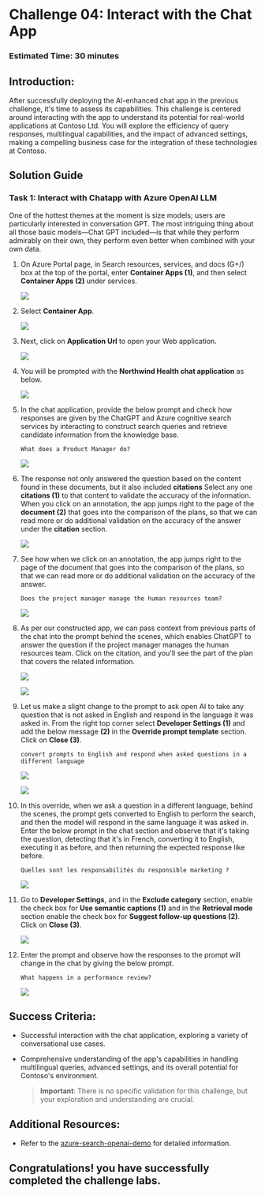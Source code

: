 # Challenge 04: Interact with the Chat App

### Estimated Time: 30 minutes

## Introduction:

After successfully deploying the AI-enhanced chat app in the previous challenge, it's time to assess its capabilities. This challenge is centered around interacting with the app to understand its potential for real-world applications at Contoso Ltd. You will explore the efficiency of query responses, multilingual capabilities, and the impact of advanced settings, making a compelling business case for the integration of these technologies at Contoso.

## Solution Guide

### Task 1: Interact with Chatapp with Azure OpenAI LLM

One of the hottest themes at the moment is size models; users are particularly interested in conversation GPT. The most intriguing thing about all those basic models—Chat GPT included—is that while they perform admirably on their own, they perform even better when combined with your own data.

1. On Azure Portal page, in Search resources, services, and docs (G+/) box at the top of the portal, enter **Container Apps (1)**, and then select **Container Apps (2)** under services.

   ![](../media/h17.png)

1. Select **Container App**.

   ![](../media/h18.png)
      
1. Next, click on **Application Url** to open your Web application.

   ![](../media/h19.png)
   
1. You will be prompted with the **Northwind Health chat application** as below. 

   ![](../media/h20.png)

1. In the chat application, provide the below prompt and check how responses are given by the ChatGPT and Azure cognitive search services by interacting to construct search queries and retrieve candidate information from the knowledge base.

   ```
   What does a Product Manager do?
   ```

   ![](../media/h21.png)

1. The response not only answered the question based on the content found in these documents, but it also included **citations** Select any one **citations (1)** to that content to validate the accuracy of the information. When you click on an annotation, the app jumps right to the page of the **document (2)** that goes into the comparison of the plans, so that we can read more or do additional validation on the accuracy of the answer under the **citation** section. 

   ![](../media/Active-image116.png)

1. See how when we click on an annotation, the app jumps right to the page of the document that goes into the comparison of the plans, so that we can read more or do additional validation on the accuracy of the answer. 

   ```
   Does the project manager manage the human resources team?
   ```
   
   ![](../media/3-6.png)

1. As per our constructed app, we can pass context from previous parts of the chat into the prompt behind the scenes, which enables ChatGPT to answer the question if the project manager manages the human resources team. Click on the citation, and you'll see the part of the plan that covers the related information.

   ![](../media/3-6.1.png)
   
   ![](../media/3-7.png)

1. Let us make a slight change to the prompt to ask open AI to take any question that is not asked in English and respond in the language it was asked in. From the right top corner select **Developer Settings (1)** and add the below message **(2)** in the **Override prompt template** section. Click on **Close (3)**.

      ```
      convert prompts to English and respond when asked questions in a different language
      ```

      ![](../media/h-22.png)
   
      ![](../media/Active-image118.png)

1. In this override, when we ask a question in a different language, behind the scenes, the prompt gets converted to English to perform the search, and then the model will respond in the same language it was asked in. Enter the below prompt in the chat section and observe that it's taking the question, detecting that it's in French, converting it to English, executing it as before, and then returning the expected response like before.

   ```
   Quelles sont les responsabilités du responsible marketing ?
   ```

   ![](../media/3-8.png)

1. Go to **Developer Settings**, and in the **Exclude category** section, enable the check box for **Use semantic captions (1)** and in the **Retrieval mode** section enable the check box for **Suggest follow-up questions (2)**. Click on **Close (3)**.

   ![](../media/h23.png)

1. Enter the prompt and observe how the responses to the prompt will change in the chat by giving the below prompt.

   ```
   What happens in a performance review?
   ```

   ![](../media/3-10.png)

## Success Criteria:
  - Successful interaction with the chat application, exploring a variety of conversational use cases.
  - Comprehensive understanding of the app's capabilities in handling multilingual queries, advanced settings, and its overall potential for Contoso's environment.
     
    > **Important**: There is no specific validation for this challenge, but your exploration and understanding are crucial.


## Additional Resources:

- Refer to the  [azure-search-openai-demo](https://github.com/Azure-Samples/azure-search-openai-demo) for detailed information.

## Congratulations! you have successfully completed the challenge labs.
